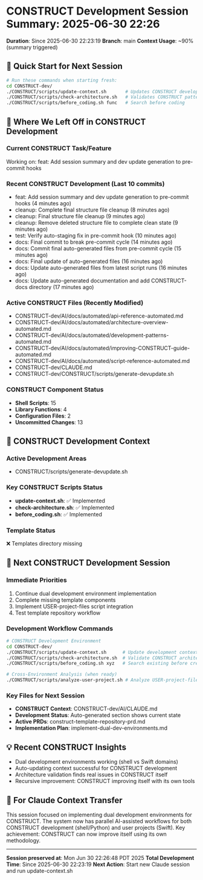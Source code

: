# CONSTRUCT Development Session Summary: 2025-06-30 22:26
**Duration**: Since 2025-06-30 22:23:19
**Branch**: main
**Context Usage**: ~90% (summary triggered)

## 🎯 Quick Start for Next Session
```bash
# Run these commands when starting fresh:
cd CONSTRUCT-dev/
./CONSTRUCT/scripts/update-context.sh       # Updates CONSTRUCT development context
./CONSTRUCT/scripts/check-architecture.sh   # Validates CONSTRUCT patterns
./CONSTRUCT/scripts/before_coding.sh func   # Search before coding
```

## 📍 Where We Left Off in CONSTRUCT Development

### Current CONSTRUCT Task/Feature
Working on: feat: Add session summary and dev update generation to pre-commit hooks

### Recent CONSTRUCT Development (Last 10 commits)
- feat: Add session summary and dev update generation to pre-commit hooks (4 minutes ago)
- cleanup: Complete final structure file cleanup (8 minutes ago)
- cleanup: Final structure file cleanup (9 minutes ago)
- cleanup: Remove deleted structure file to complete clean state (9 minutes ago)
- test: Verify auto-staging fix in pre-commit hook (10 minutes ago)
- docs: Final commit to break pre-commit cycle (14 minutes ago)
- docs: Commit final auto-generated files from pre-commit cycle (15 minutes ago)
- docs: Final update of auto-generated files (16 minutes ago)
- docs: Update auto-generated files from latest script runs (16 minutes ago)
- docs: Update auto-generated documentation and add CONSTRUCT-docs directory (17 minutes ago)

### Active CONSTRUCT Files (Recently Modified)
- CONSTRUCT-dev/AI/docs/automated/api-reference-automated.md
- CONSTRUCT-dev/AI/docs/automated/architecture-overview-automated.md
- CONSTRUCT-dev/AI/docs/automated/development-patterns-automated.md
- CONSTRUCT-dev/AI/docs/automated/improving-CONSTRUCT-guide-automated.md
- CONSTRUCT-dev/AI/docs/automated/script-reference-automated.md
- CONSTRUCT-dev/CLAUDE.md
- CONSTRUCT-dev/CONSTRUCT/scripts/generate-devupdate.sh

### CONSTRUCT Component Status
- **Shell Scripts**:       15
- **Library Functions**:        4
- **Configuration Files**:        2
- **Uncommitted Changes**:       13

## 🔧 CONSTRUCT Development Context

### Active Development Areas
- CONSTRUCT/scripts/generate-devupdate.sh

### Key CONSTRUCT Scripts Status
- **update-context.sh**: ✅ Implemented
- **check-architecture.sh**: ✅ Implemented
- **before_coding.sh**: ✅ Implemented

### Template Status
❌ Templates directory missing

## 🚀 Next CONSTRUCT Development Session

### Immediate Priorities
1. Continue dual development environment implementation
2. Complete missing template components
3. Implement USER-project-files script integration
4. Test template repository workflow

### Development Workflow Commands
```bash
# CONSTRUCT Development Environment
cd CONSTRUCT-dev/
./CONSTRUCT/scripts/update-context.sh      # Update development context
./CONSTRUCT/scripts/check-architecture.sh  # Validate CONSTRUCT architecture
./CONSTRUCT/scripts/before_coding.sh xyz   # Search existing before creating

# Cross-Environment Analysis (when ready)
./CONSTRUCT/scripts/analyze-user-project.sh # Analyze USER-project-files patterns
```

### Key Files for Next Session
- **CONSTRUCT Context**: CONSTRUCT-dev/AI/CLAUDE.md
- **Development Status**: Auto-generated section shows current state
- **Active PRDs**: construct-template-repository-prd.md
- **Implementation Plan**: implement-dual-dev-environments.md

## 💡 Recent CONSTRUCT Insights
- Dual development environments working (shell vs Swift domains)
- Auto-updating context successful for CONSTRUCT development
- Architecture validation finds real issues in CONSTRUCT itself
- Recursive improvement: CONSTRUCT improving itself with its own tools

## 🤖 For Claude Context Transfer
This session focused on implementing dual development environments for CONSTRUCT. The system now has parallel AI-assisted workflows for both CONSTRUCT development (shell/Python) and user projects (Swift). Key achievement: CONSTRUCT can now improve itself using its own methodology.

---
**Session preserved at**: Mon Jun 30 22:26:48 PDT 2025
**Total Development Time**: Since 2025-06-30 22:23:19
**Next Action**: Start new Claude session and run update-context.sh
